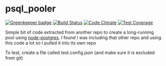 # psql_pooler

[![Greenkeeper badge](https://badges.greenkeeper.io/jmarca/psql_pooler.svg)](https://greenkeeper.io/)
[![Build Status](https://www.travis-ci.org/jmarca/psql_pooler.svg?branch=master)](https://www.travis-ci.org/jmarca/psql_pooler)
[![Code Climate](https://codeclimate.com/github/jmarca/psql_pooler/badges/gpa.svg)](https://codeclimate.com/github/jmarca/psql_pooler)
[![Test Coverage](https://codeclimate.com/github/jmarca/psql_pooler/badges/coverage.svg)](https://codeclimate.com/github/jmarca/psql_pooler/coverage)


Simple bit of code extracted from another repo to create a
long-running pool
using [node-postgres](https://github.com/brianc/node-postgres).  I
found I was including that other repo and using this code a lot so I
pulled it into its own repo


To test, create a file called test.config.json (and make sure it is
excluded from git)
